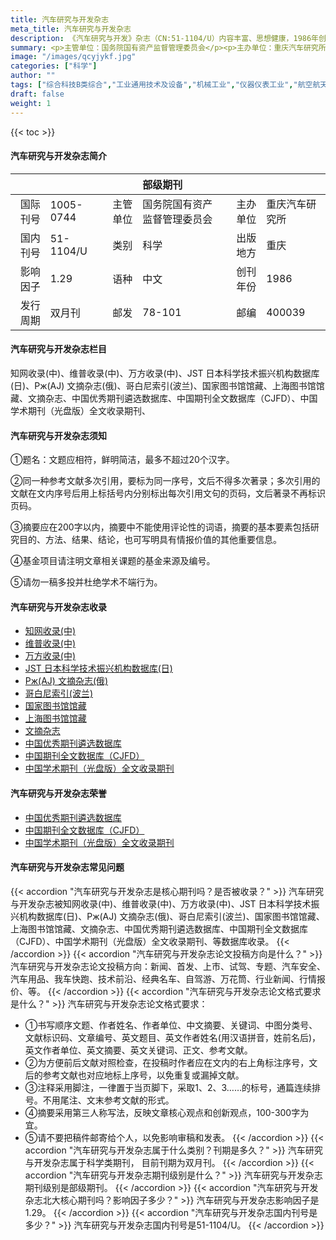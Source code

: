 ```yaml
---
title: 汽车研究与开发杂志
meta_title: 汽车研究与开发杂志
description: 《汽车研究与开发》杂志（CN:51-1104/U）内容丰富、思想健康，1986年创刊，目前以双月刊形式发行，刊物对外积极扩大宣传，致力于提高杂志质量与影响。 《汽车研究与开发》现已更名为《汽车工程学报》。
summary: <p>主管单位：国务院国有资产监督管理委员会</p><p>主办单位：重庆汽车研究所</p><p>发行级别：部级期刊</p><p>发行周期：双月刊</p>
image: "/images/qcyjykf.jpg"
categories: ["科学"]
author: ""
tags: ["综合科技B类综合","工业通用技术及设备","机械工业","仪器仪表工业","航空航天科学与工程","武器工业与军事技术","铁路运输","公路与水路运输","汽车工业","船舶工业","水利水电工程","建筑科学与工程","动力工程","核科学技术","新能源","电力工业",]
draft: false
weight: 1
---
```


{{< toc >}}

#### 汽车研究与开发杂志简介
|               |                               |               | 部级期刊        |               |                           |
| ------------: | :---------------------------- | ------------: | :---------------------------- | ------------: | :------------------------ |
| 国际刊号      | 1005-0744   | 主管单位      | 国务院国有资产监督管理委员会     | 主办单位      | 重庆汽车研究所     |
| 国内刊号      | 51-1104/U        | 类别          | 科学       | 出版地方      | 重庆           |
| 影响因子      | 1.29        | 语种          | 中文             | 创刊年份      | 1986    |
| 发行周期      | 双月刊    | 邮发          | 78-101              | 邮编          | 400039      |

#### 汽车研究与开发杂志栏目
<span>知网收录(中)</span>、<span>维普收录(中)</span>、<span>万方收录(中)</span>、<span>JST 日本科学技术振兴机构数据库(日)</span>、<span>Pж(AJ) 文摘杂志(俄)</span>、<span>哥白尼索引(波兰)</span>、<span>国家图书馆馆藏</span>、<span>上海图书馆馆藏</span>、<span>文摘杂志</span>、<span>中国优秀期刊遴选数据库</span>、<span>中国期刊全文数据库（CJFD）</span>、<span>中国学术期刊（光盘版）全文收录期刊</span>、

#### 汽车研究与开发杂志须知
<p><p>
	①题名：文题应相符，鲜明简洁，最多不超过20个汉字。
</p><p>
	②同一种参考文献多次引用，要标为同一序号，文后不得多次著录；多次引用的文献在文内序号后用上标括号内分别标出每次引用文句的页码，文后著录不再标识页码。
</p><p>
	③摘要应在200字以内，摘要中不能使用评论性的词语，摘要的基本要素包括研究目的、方法、结果、结论，也可写明具有情报价值的其他重要信息。
</p><p>
	④基金项目请注明文章相关课题的基金来源及编号。
</p><p>
	⑤请勿一稿多投并杜绝学术不端行为。
</p></p>


#### 汽车研究与开发杂志收录
<ul>
    <li class="inline-block">
        <a class="bg-theme-light hover:bg-primary dark:bg-darkmode-theme-light dark:hover:bg-darkmode-primary dark:hover:text-dark m-1 block rounded px-3 py-1 hover:text-white" href="#汽车研究与开发杂志收录">
        知网收录(中)
        </a>
    </li>
    <li class="inline-block">
        <a class="bg-theme-light hover:bg-primary dark:bg-darkmode-theme-light dark:hover:bg-darkmode-primary dark:hover:text-dark m-1 block rounded px-3 py-1 hover:text-white" href="#汽车研究与开发杂志收录">
        维普收录(中)
        </a>
    </li>
    <li class="inline-block">
        <a class="bg-theme-light hover:bg-primary dark:bg-darkmode-theme-light dark:hover:bg-darkmode-primary dark:hover:text-dark m-1 block rounded px-3 py-1 hover:text-white" href="#汽车研究与开发杂志收录">
        万方收录(中)
        </a>
    </li>
    <li class="inline-block">
        <a class="bg-theme-light hover:bg-primary dark:bg-darkmode-theme-light dark:hover:bg-darkmode-primary dark:hover:text-dark m-1 block rounded px-3 py-1 hover:text-white" href="#汽车研究与开发杂志收录">
        JST 日本科学技术振兴机构数据库(日)
        </a>
    </li>
    <li class="inline-block">
        <a class="bg-theme-light hover:bg-primary dark:bg-darkmode-theme-light dark:hover:bg-darkmode-primary dark:hover:text-dark m-1 block rounded px-3 py-1 hover:text-white" href="#汽车研究与开发杂志收录">
        Pж(AJ) 文摘杂志(俄)
        </a>
    </li>
    <li class="inline-block">
        <a class="bg-theme-light hover:bg-primary dark:bg-darkmode-theme-light dark:hover:bg-darkmode-primary dark:hover:text-dark m-1 block rounded px-3 py-1 hover:text-white" href="#汽车研究与开发杂志收录">
        哥白尼索引(波兰)
        </a>
    </li>
    <li class="inline-block">
        <a class="bg-theme-light hover:bg-primary dark:bg-darkmode-theme-light dark:hover:bg-darkmode-primary dark:hover:text-dark m-1 block rounded px-3 py-1 hover:text-white" href="#汽车研究与开发杂志收录">
        国家图书馆馆藏
        </a>
    </li>
    <li class="inline-block">
        <a class="bg-theme-light hover:bg-primary dark:bg-darkmode-theme-light dark:hover:bg-darkmode-primary dark:hover:text-dark m-1 block rounded px-3 py-1 hover:text-white" href="#汽车研究与开发杂志收录">
        上海图书馆馆藏
        </a>
    </li>
    <li class="inline-block">
        <a class="bg-theme-light hover:bg-primary dark:bg-darkmode-theme-light dark:hover:bg-darkmode-primary dark:hover:text-dark m-1 block rounded px-3 py-1 hover:text-white" href="#汽车研究与开发杂志收录">
        文摘杂志
        </a>
    </li>
    <li class="inline-block">
        <a class="bg-theme-light hover:bg-primary dark:bg-darkmode-theme-light dark:hover:bg-darkmode-primary dark:hover:text-dark m-1 block rounded px-3 py-1 hover:text-white" href="#汽车研究与开发杂志收录">
        中国优秀期刊遴选数据库
        </a>
    </li>
    <li class="inline-block">
        <a class="bg-theme-light hover:bg-primary dark:bg-darkmode-theme-light dark:hover:bg-darkmode-primary dark:hover:text-dark m-1 block rounded px-3 py-1 hover:text-white" href="#汽车研究与开发杂志收录">
        中国期刊全文数据库（CJFD）
        </a>
    </li>
    <li class="inline-block">
        <a class="bg-theme-light hover:bg-primary dark:bg-darkmode-theme-light dark:hover:bg-darkmode-primary dark:hover:text-dark m-1 block rounded px-3 py-1 hover:text-white" href="#汽车研究与开发杂志收录">
        中国学术期刊（光盘版）全文收录期刊
        </a>
    </li>
</ul>



#### 汽车研究与开发杂志荣誉
<ul>
    <li class="inline-block">
        <a class="bg-theme-light hover:bg-primary dark:bg-darkmode-theme-light dark:hover:bg-darkmode-primary dark:hover:text-dark m-1 block rounded px-3 py-1 hover:text-white" href="#汽车研究与开发杂志荣誉">
        中国优秀期刊遴选数据库
        </a>
    </li>
    <li class="inline-block">
        <a class="bg-theme-light hover:bg-primary dark:bg-darkmode-theme-light dark:hover:bg-darkmode-primary dark:hover:text-dark m-1 block rounded px-3 py-1 hover:text-white" href="#汽车研究与开发杂志荣誉">
        中国期刊全文数据库（CJFD）
        </a>
    </li>
    <li class="inline-block">
        <a class="bg-theme-light hover:bg-primary dark:bg-darkmode-theme-light dark:hover:bg-darkmode-primary dark:hover:text-dark m-1 block rounded px-3 py-1 hover:text-white" href="#汽车研究与开发杂志荣誉">
        中国学术期刊（光盘版）全文收录期刊
        </a>
    </li>
</ul>












#### 汽车研究与开发杂志常见问题
{{< accordion "汽车研究与开发杂志是核心期刊吗？是否被收录？" >}}
汽车研究与开发杂志被知网收录(中)、维普收录(中)、万方收录(中)、JST 日本科学技术振兴机构数据库(日)、Pж(AJ) 文摘杂志(俄)、哥白尼索引(波兰)、国家图书馆馆藏、上海图书馆馆藏、文摘杂志、中国优秀期刊遴选数据库、中国期刊全文数据库（CJFD）、中国学术期刊（光盘版）全文收录期刊、等数据库收录。
{{< /accordion >}}
{{< accordion "汽车研究与开发杂志论文投稿方向是什么？" >}}
汽车研究与开发杂志论文投稿方向：新闻、首发、上市、试驾、专题、汽车安全、汽车用品、我车快跑、技术前沿、经典名车、自驾游、万花筒、行业新闻、行情报价、等。
{{< /accordion >}}
{{< accordion "汽车研究与开发杂志论文格式要求是什么？" >}}
汽车研究与开发杂志论文格式要求：
- ①书写顺序文题、作者姓名、作者单位、中文摘要、关键词、中图分类号、文献标识码、文章编号、英文题目、英文作者姓名(用汉语拼音，姓前名后)，英文作者单位、英文摘要、英文关键词、正文、参考文献。
- ②为方便前后文献对照检查，在投稿时作者应在文内的右上角标注序号，文后的参考文献也对应地标上序号，以免重复或漏掉文献。
- ③注释采用脚注，一律置于当页脚下，采取1、2、3……的标号，通篇连续排号。不用尾注、文末参考文献的形式。
- ④摘要采用第三人称写法，反映文章核心观点和创新观点，100-300字为宜。
- ⑤请不要把稿件邮寄给个人，以免影响审稿和发表。
{{< /accordion >}}
{{< accordion "汽车研究与开发杂志属于什么类别？刊期是多久？" >}}
汽车研究与开发杂志属于科学类期刊， 目前刊期为双月刊。
{{< /accordion >}}
{{< accordion "汽车研究与开发杂志期刊级别是什么？" >}}
汽车研究与开发杂志期刊级别是部级期刊。
{{< /accordion >}}
{{< accordion "汽车研究与开发杂志北大核心期刊吗？影响因子多少？" >}}
汽车研究与开发杂志影响因子是1.29。
{{< /accordion >}}
{{< accordion "汽车研究与开发杂志国内刊号是多少？" >}}
汽车研究与开发杂志国内刊号是51-1104/U。
{{< /accordion >}}